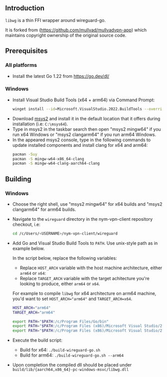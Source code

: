 ## Introduction

`libwg` is a thin FFI wrapper around wireguard-go.


It is forked from (https://github.com/mullvad/mullvadvpn-app) which maintains copyright ownership of the original source code.

## Prerequisites

### All platforms

- Install the latest Go 1.22 from https://go.dev/dl/

### Windows

- Install Visual Studio Build Tools (x64 + arm64) via Command Prompt:
  ```sh
  winget install --id=Microsoft.VisualStudio.2022.BuildTools --override "--wait --add Microsoft.VisualStudio.Workload.VCTools;includeRecommended --add Microsoft.VisualStudio.Component.VC.Tools.ARM64
  ```
- Download [msys2](https://www.msys2.org/#installation) and install it in the default location that it offers during installation (i.e: `C:\msys64`).
- Type in msys2 in the taskbar search then open "msys2 mingw64" if you run x64 Windows or "msys2 clangarm64" if you run arm64 Windows.
- In the appeared msys2 console, type in the following commands to update installed components and install clang for x64 and arm64:
  ```sh
  pacman -Suy
  pacman -S mingw-w64-x86_64-clang
  pacman -S mingw-w64-clang-aarch64-clang
  ```

## Building

### Windows

- Choose the right shell, use "msys2 mingw64" for x64 builds and "msys2 clangarm64" for arm64 builds.
- Navigate to the `wireguard` directory in the nym-vpn-client repository checkout, i.e:
  ```sh
  cd /c/Users/<USERNAME>/nym-vpn-client/wireguard
  ```
- Add Go and Visual Studio Build Tools to `PATH`. Use unix-style path as in example below.
  
  In the script below, replace the following variables: 
  
  - Replace `HOST_ARCH` variable with the host machine architecture, either `arm64` or `x64`:
  - Replace `TARGET_ARCH` variable with the target achitecture you're looking to produce, either `arm64` or `x64`.
  
  For example to compile `libwg` for x64 architecture on arm64 machine, you'd want to set `HOST_ARCH="arm64"` and `TARGET_ARCH=x64`.
  
  ```sh
  HOST_ARCH="arm64"
  TARGET_ARCH="arm64"

  export PATH="$PATH:/c/Program Files/Go/bin"
  export PATH="$PATH:/c/Program Files (x86)/Microsoft Visual Studio/2022/BuildTools/MSBuild/Current/Bin"
  export PATH="$PATH:/c/Program Files (x86)/Microsoft Visual Studio/2022/BuildTools/VC/Tools/MSVC/14.41.34120/bin/Host$HOST_ARCH/$TARGET_ARCH"
  ```
- Execute the build script: 
  - Build for x64: `./build-wireguard-go.sh`
  - Build for arm64: `./build-wireguard-go.sh --arm64`
- Upon completion the compiled dll should be placed under `build/lib/{aarch64,x86_64}-pc-windows-msvc/libwg.dll`
